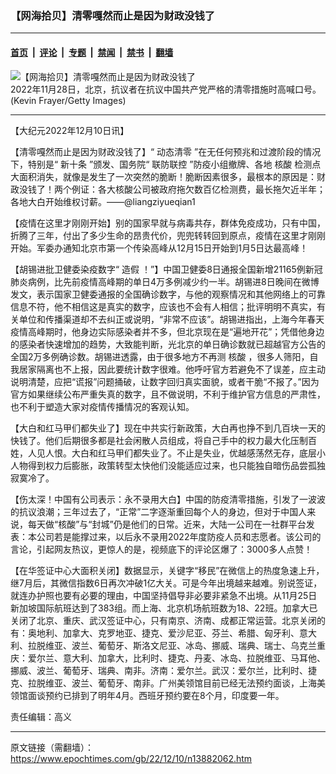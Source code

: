 ### 【网海拾贝】清零嘎然而止是因为财政没钱了

---

#### [首页](../../../..?n13882062) &nbsp;|&nbsp; [评论](../../../../../epoch-comment?n13882062) &nbsp;|&nbsp; [专题](../../../../../epoch-special?n13882062) &nbsp;|&nbsp; [禁闻](../../../../../epoch-news?n13882062) &nbsp;|&nbsp; [禁书](../../../../../books?n13882062) &nbsp;|&nbsp; [翻墙](https://github.com/gfw-breaker/nogfw/blob/master/README.md?n13882062)


<div><img alt="【网海拾贝】清零嘎然而止是因为财政没钱了" class="attachment-djy_600_400 size-djy_600_400 wp-post-image" src="https://i.epochtimes.com/assets/uploads/2022/12/id13878431-Beijing-young-protesters-1200x807-600x400.jpg"/>
<div class="caption">
 2022年11月28日，北京，抗议者在抗议中国共产党严格的清零措施时高喊口号。(Kevin Frayer/Getty Images)
</div></div><hr/><div class="post_content" id="artbody" itemprop="articleBody">
 <!-- article content begin -->
 <p>
  【大纪元2022年12月10日讯】
 </p>
 <p>
  【清零嘎然而止是因为财政没钱了】“
  <ok href="https://www.epochtimes.com/gb/tag/%E5%8A%A8%E6%80%81%E6%B8%85%E9%9B%B6.html">
   动态清零
  </ok>
  ”在无任何预兆和过渡阶段的情况下，特别是“
  <ok href="https://www.epochtimes.com/gb/tag/%E6%96%B0%E5%8D%81%E6%9D%A1.html">
   新十条
  </ok>
  ”颁发、国务院“
  <ok href="https://www.epochtimes.com/gb/tag/%E8%81%94%E9%98%B2%E8%81%94%E6%8E%A7.html">
   联防联控
  </ok>
  ”防疫小组撤牌、各地
  <ok href="https://www.epochtimes.com/gb/tag/%E6%A0%B8%E9%85%B8.html">
   核酸
  </ok>
  检测点大面积消失，就像是发生了一次突然的脆断！脆断因素很多，最根本的原因是：财政没钱了！两个例证：各大核酸公司被政府拖欠数百亿检测费，最长拖欠近半年；各地大白开始维权讨薪。——@liangziyueqian1
 </p>
 <p>
  【疫情在这里才刚刚开始】别的国家早就与病毒共存，群体免疫成功，只有中国，折腾了三年，付出了多少生命的昂贵代价，兜兜转转回到原点，疫情在这里才刚刚开始。军委办通知北京市第一个传染高峰从12月15日开始到1月5日达最高峰！
 </p>
 <p>
  【胡锡进批卫健委染疫数字“
  <ok href="https://www.epochtimes.com/gb/tag/%E9%80%A0%E5%81%87.html">
   造假
  </ok>
  ！”】中国卫健委8日通报全国新增21165例新冠肺炎病例，比先前疫情高峰期的单日4万多例减少约一半。胡锡进8日晚间在微博发文，表示国家卫健委通报的全国确诊数字，与他的观察情况和其他网络上的可靠信息不符，他不相信这是真实的数字，应该也不会有人相信；批评明明不真实，有关单位和传播渠道却不去纠正或说明，“非常不应该”。胡锡进指出，上海今年春天疫情高峰期时，他身边实际感染者并不多，但北京现在是“遍地开花”；凭借他身边的感染者快速增加的趋势，大致能判断，光北京的单日确诊数就已超越官方公告的全国2万多例确诊数。胡锡进透露，由于很多地方不再测
  <ok href="https://www.epochtimes.com/gb/tag/%E6%A0%B8%E9%85%B8.html">
   核酸
  </ok>
  ，很多人筛阳，自我居家隔离也不上报，因此要统计数字很难。他呼吁官方若避免不了误差，应主动说明清楚，应把“谎报”问题捅破，让数字回归真实面貌，或者干脆“不报了。”因为官方如果继续公布严重失真的数字，且不做说明，不利于维护官方信息的严肃性，也不利于塑造大家对疫情传播情况的客观认知。
 </p>
 <p>
  【大白和红马甲们都失业了】现在中共实行新政策，大白再也挣不到几百块一天的快钱了。他们后期很多都是社会闲散人员组成，将自己手中的权力最大化压制百姓，人见人恨。大白和红马甲们都失业了。不止是失业，优越感荡然无存，底层小人物得到权力后膨胀，政策转型太快他们没能适应过来，也只能独自暗伤品尝孤独寂寞冷了。
 </p>
 <p>
  【伤太深！中国有公司表示：永不录用大白】中国的防疫清零措施，引发了一波波的抗议浪潮；三年过去了，“正常”二字逐渐重回每个人的身边，但对于中国人来说，每天做“核酸”与“封城”仍是他们的日常。近来，大陆一公司在一社群平台发表：本公司若是能撑过来，以后永不录用2022年度防疫人员和志愿者。该公司的言论，引起网友热议，更惊人的是，视频底下的评论区爆了：3000多人点赞！
 </p>
 <p>
  【在华签证中心大面积关闭】数据显示，关键字“移民”在微信上的热度急速上升，继7月后，其微信指数6日再次冲破1亿大关。可是今年出境越来越难。别说签证，就连办护照也要有必要的理由，中国坚持倡导非必要非紧急不出境。从11月25日新加坡国际航班达到了383组。而上海、北京机场航班数为18、22班。加拿大已关闭了北京、重庆、武汉签证中心，只有南京、济南、成都正常运营。北京关闭的有：奥地利、加拿大、克罗地亚、捷克、爱沙尼亚、芬兰、希腊、匈牙利、意大利、拉脱维亚、波兰、葡萄牙、斯洛文尼亚、冰岛、挪威、瑞典、瑞士、乌克兰重庆：爱尔兰、意大利、加拿大，比利时、捷克、丹麦、冰岛、拉脱维亚、马耳他、挪威、波兰、葡萄牙、瑞典、南非。济南：爱尔兰。武汉：爱尔兰，比利时、捷克、拉脱维亚、波兰、葡萄牙、南非。广州美领馆目前已经无法预约面谈，上海美领馆面谈预约已排到了明年4月。西班牙预约要在8个月，印度要一年。
 </p>
 <p>
  责任编辑：高义
 </p>
 <!-- article content end -->
 <div id="below_article_ad">
 </div>
</div>


---

原文链接（需翻墙）：https://www.epochtimes.com/gb/22/12/10/n13882062.htm
